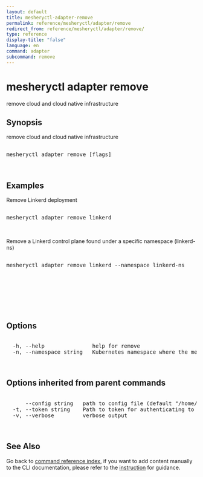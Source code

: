 ```yaml
---
layout: default
title: mesheryctl-adapter-remove
permalink: reference/mesheryctl/adapter/remove
redirect_from: reference/mesheryctl/adapter/remove/
type: reference
display-title: "false"
language: en
command: adapter
subcommand: remove
---
```


# mesheryctl adapter remove

remove cloud and cloud native infrastructure

## Synopsis

remove cloud and cloud native infrastructure
<pre class='codeblock-pre'>
<div class='codeblock'>
mesheryctl adapter remove [flags]

</div>
</pre> 

## Examples

Remove Linkerd deployment
<pre class='codeblock-pre'>
<div class='codeblock'>
mesheryctl adapter remove linkerd

</div>
</pre> 

Remove a Linkerd control plane found under a specific namespace (linkerd-ns)
<pre class='codeblock-pre'>
<div class='codeblock'>
mesheryctl adapter remove linkerd --namespace linkerd-ns

</div>
</pre> 

<pre class='codeblock-pre'>
<div class='codeblock'>
		

</div>
</pre> 

## Options

<pre class='codeblock-pre'>
<div class='codeblock'>
  -h, --help               help for remove
  -n, --namespace string   Kubernetes namespace where the mesh is deployed (default "default")

</div>
</pre>

## Options inherited from parent commands

<pre class='codeblock-pre'>
<div class='codeblock'>
      --config string   path to config file (default "/home/runner/.meshery/config.yaml")
  -t, --token string    Path to token for authenticating to Meshery API
  -v, --verbose         verbose output

</div>
</pre>

## See Also

Go back to [command reference index](/reference/mesheryctl/), if you want to add content manually to the CLI documentation, please refer to the [instruction](/project/contributing/contributing-cli#preserving-manually-added-documentation) for guidance.
